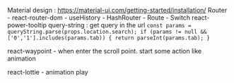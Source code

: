 
Material design : https://material-ui.com/getting-started/installation/
Router
    - react-router-dom
        - useHistory
        - HashRouter
        - Route
        - Switch
react-power-tooltip
query-string : get query in the url
    ```
    const params = queryString.parse(props.location.search);
            if (params != null && ['0','1'].includes(params.tab)) {
                return parseInt(params.tab);
            }
    ```
    
react-waypoint
    - when enter the scroll point. start some action like animation
    
react-lottie
    - animation play